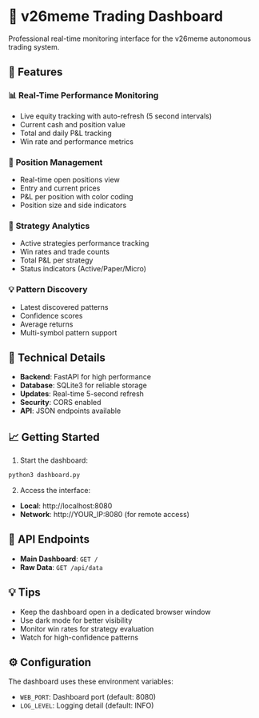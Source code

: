 # 🚀 v26meme Trading Dashboard

Professional real-time monitoring interface for the v26meme autonomous trading system.

## 🌟 Features

### 📊 **Real-Time Performance Monitoring**
- Live equity tracking with auto-refresh (5 second intervals)
- Current cash and position value
- Total and daily P&L tracking
- Win rate and performance metrics

### 💼 **Position Management**
- Real-time open positions view
- Entry and current prices
- P&L per position with color coding
- Position size and side indicators

### 🧬 **Strategy Analytics**
- Active strategies performance tracking
- Win rates and trade counts
- Total P&L per strategy
- Status indicators (Active/Paper/Micro)

### 💡 **Pattern Discovery**
- Latest discovered patterns
- Confidence scores
- Average returns
- Multi-symbol pattern support

## 🔧 Technical Details

- **Backend**: FastAPI for high performance
- **Database**: SQLite3 for reliable storage
- **Updates**: Real-time 5-second refresh
- **Security**: CORS enabled
- **API**: JSON endpoints available

## 📈 Getting Started

1. Start the dashboard:
```bash
python3 dashboard.py
```

2. Access the interface:
- **Local**: http://localhost:8080
- **Network**: http://YOUR_IP:8080 (for remote access)

## 🔗 API Endpoints

- **Main Dashboard**: `GET /`
- **Raw Data**: `GET /api/data`

## 💡 Tips

- Keep the dashboard open in a dedicated browser window
- Use dark mode for better visibility
- Monitor win rates for strategy evaluation
- Watch for high-confidence patterns

## ⚙️ Configuration

The dashboard uses these environment variables:
- `WEB_PORT`: Dashboard port (default: 8080)
- `LOG_LEVEL`: Logging detail (default: INFO)
